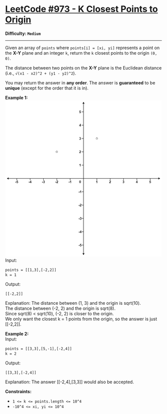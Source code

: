 # [LeetCode #973 - K Closest Points to Origin](https://leetcode.com/problems/k-closest-points-to-origin/)

**Difficulty: `Medium`**

---

Given an array of `points` where `points[i] = [xi, yi]` represents a point on the **X-Y** plane and an integer `k`, return the `k` closest points to the origin `(0, 0)`.

The distance between two points on the **X-Y** plane is the Euclidean distance (i.e., `√(x1 - x2)^2 + (y1 - y2)^2`).

You may return the answer in **any order**. The answer is **guaranteed** to be **unique** (except for the order that it is in).

**Example 1:**  
![Example 1](closestplane1.jpg)  
Input:  
```
points = [[1,3],[-2,2]]
k = 1
```
Output:  
```
[[-2,2]]
```
Explanation:
The distance between (1, 3) and the origin is sqrt(10).  
The distance between (-2, 2) and the origin is sqrt(8).  
Since sqrt(8) < sqrt(10), (-2, 2) is closer to the origin.  
We only want the closest k = 1 points from the origin, so the answer is just [[-2,2]].  

**Example 2:**  
Input:  
```
points = [[3,3],[5,-1],[-2,4]]
k = 2
```
Output:  
```
[[3,3],[-2,4]]
```
Explanation:
The answer [[-2,4],[3,3]] would also be accepted.  

**Constraints:**  
- `1 <= k <= points.length <= 10^4`
- `-10^4 <= xi, yi <= 10^4`